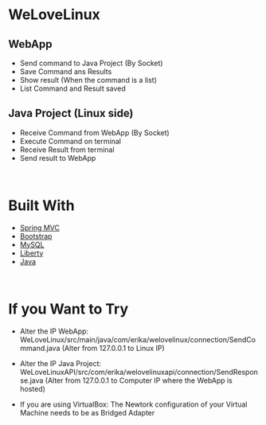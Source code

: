 # WeLoveLinux

  ## WebApp 
   - Send command to Java Project (By Socket)
   - Save Command ans Results
   - Show result (When the command is a list)
   - List Command and Result saved
   
   ## Java Project (Linux side)
   - Receive Command from WebApp (By Socket)
   - Execute Command on terminal
   - Receive Result from terminal 
   - Send result to WebApp 
   
   
   <br />
 
 # Built With
 - [Spring MVC](https://docs.spring.io/spring/docs/current/spring-framework-reference/web.html)
 - [Bootstrap](https://getbootstrap.com/)
 - [MySQL](https://www.mysql.com/)
 - [Liberty](https://www.ibm.com/support/knowledgecenter/en/SSEQTP_liberty/com.ibm.websphere.wlp.doc/ae/cwlp_about.html) 
 - [Java](https://www.ibm.com/developerworks/java/jdk/)
 
 <br />
   
   
# If you Want to Try

- Alter the IP WebApp: WeLoveLinux/src/main/java/com/erika/welovelinux/connection/SendCommand.java (Alter from 127.0.0.1 to Linux IP)
- Alter the IP Java Project: WeLoveLinuxAPI/src/com/erika/welovelinuxapi/connection/SendResponse.java (Alter from 127.0.0.1 to Computer IP where the WebApp is hosted)

- If you are using VirtualBox: The Newtork configuration of your Virtual Machine needs to be as Bridged Adapter
   
   
